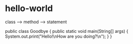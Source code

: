 # hello-world

class --> method --> statement

public class Goodbye {
  public static void main(String[] args) {
    System.out.print("Hello!\nHow are you doing?\n");
  }
}

